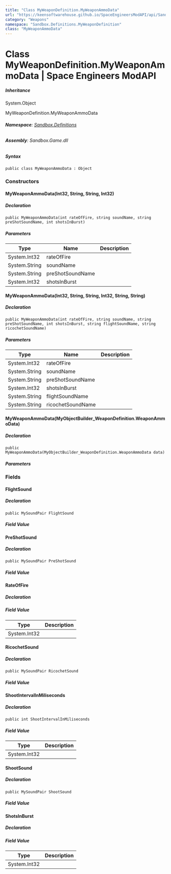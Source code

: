 ```yaml
---
title: "Class MyWeaponDefinition.MyWeaponAmmoData"
url: "https://keensoftwarehouse.github.io/SpaceEngineersModAPI/api/Sandbox.Definitions.MyWeaponDefinition.MyWeaponAmmoData.html"
category: "Weapons"
namespace: "Sandbox.Definitions.MyWeaponDefinition"
class: "MyWeaponAmmoData"
---
```


# Class MyWeaponDefinition.MyWeaponAmmoData | Space Engineers ModAPI

##### Inheritance

System.Object

MyWeaponDefinition.MyWeaponAmmoData

###### **Namespace**: [Sandbox.Definitions](https://keensoftwarehouse.github.io/SpaceEngineersModAPI/api/Sandbox.Definitions.html)

###### **Assembly**: Sandbox.Game.dll

##### Syntax

```
public class MyWeaponAmmoData : Object
```

### [](#constructors)Constructors

#### [](#Sandbox_Definitions_MyWeaponDefinition_MyWeaponAmmoData__ctor_System_Int32_System_String_System_String_System_Int32_)MyWeaponAmmoData(Int32, String, String, Int32)

##### Declaration

```
public MyWeaponAmmoData(int rateOfFire, string soundName, string preShotSoundName, int shotsInBurst)
```

##### Parameters

| Type | Name | Description |
| --- | --- | --- |
| System.Int32 | rateOfFire |     |
| System.String | soundName |     |
| System.String | preShotSoundName |     |
| System.Int32 | shotsInBurst |     |

#### [](#Sandbox_Definitions_MyWeaponDefinition_MyWeaponAmmoData__ctor_System_Int32_System_String_System_String_System_Int32_System_String_System_String_)MyWeaponAmmoData(Int32, String, String, Int32, String, String)

##### Declaration

```
public MyWeaponAmmoData(int rateOfFire, string soundName, string preShotSoundName, int shotsInBurst, string flightSoundName, string ricochetSoundName)
```

##### Parameters

| Type | Name | Description |
| --- | --- | --- |
| System.Int32 | rateOfFire |     |
| System.String | soundName |     |
| System.String | preShotSoundName |     |
| System.Int32 | shotsInBurst |     |
| System.String | flightSoundName |     |
| System.String | ricochetSoundName |     |

#### [](#Sandbox_Definitions_MyWeaponDefinition_MyWeaponAmmoData__ctor_VRage_Game_MyObjectBuilder_WeaponDefinition_WeaponAmmoData_)MyWeaponAmmoData(MyObjectBuilder\_WeaponDefinition.WeaponAmmoData)

##### Declaration

```
public MyWeaponAmmoData(MyObjectBuilder_WeaponDefinition.WeaponAmmoData data)
```

##### Parameters

### [](#fields)Fields

#### [](#Sandbox_Definitions_MyWeaponDefinition_MyWeaponAmmoData_FlightSound)FlightSound

##### Declaration

```
public MySoundPair FlightSound
```

##### Field Value

#### [](#Sandbox_Definitions_MyWeaponDefinition_MyWeaponAmmoData_PreShotSound)PreShotSound

##### Declaration

```
public MySoundPair PreShotSound
```

##### Field Value

#### [](#Sandbox_Definitions_MyWeaponDefinition_MyWeaponAmmoData_RateOfFire)RateOfFire

##### Declaration

##### Field Value

| Type | Description |
| --- | --- |
| System.Int32 |     |

#### [](#Sandbox_Definitions_MyWeaponDefinition_MyWeaponAmmoData_RicochetSound)RicochetSound

##### Declaration

```
public MySoundPair RicochetSound
```

##### Field Value

#### [](#Sandbox_Definitions_MyWeaponDefinition_MyWeaponAmmoData_ShootIntervalInMiliseconds)ShootIntervalInMiliseconds

##### Declaration

```
public int ShootIntervalInMiliseconds
```

##### Field Value

| Type | Description |
| --- | --- |
| System.Int32 |     |

#### [](#Sandbox_Definitions_MyWeaponDefinition_MyWeaponAmmoData_ShootSound)ShootSound

##### Declaration

```
public MySoundPair ShootSound
```

##### Field Value

#### [](#Sandbox_Definitions_MyWeaponDefinition_MyWeaponAmmoData_ShotsInBurst)ShotsInBurst

##### Declaration

##### Field Value

| Type | Description |
| --- | --- |
| System.Int32 |     |